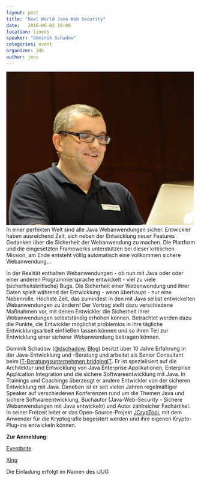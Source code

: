 ```yaml
---
layout: post
title: "Real World Java Web Security"
date:   2016-06-02 19:00
location: lineas
speaker: "Dominik Schadow"
categories: event
organizer: JUG
author: jens
---
```

<img src="/assets/articles/2016/dominik-schadow.jpg" class="speaker" />
In einer perfekten Welt sind alle Java Webanwendungen sicher. Entwickler
haben ausreichend Zeit, sich neben der Entwicklung neuer Features 
Gedanken über die Sicherheit der Webanwendung zu machen. Die Plattform
und die eingesetzten Frameworks unterstützen bei dieser kritischen
Mission, am Ende entsteht völlig automatisch eine vollkommen sichere
Webanwendung...

In der Realität enthalten Webanwendungen - ob nun mit Java oder oder
einer anderen Programmiersprache entwickelt - viel zu viele
(sicherheitskritische) Bugs. Die Sicherheit einer Webanwendung und ihrer
Daten spielt während der Entwicklung - wenn überhaupt - nur eine
Nebenrolle. Höchste Zeit, das zumindest in den mit Java selbst
entwickelten Webanwendungen zu ändern! Der Vortrag stellt dazu
verschiedene Maßnahmen vor, mit denen Entwickler die Sicherheit ihrer
Webanwendungen selbstständig erhöhen können. Betrachtet werden dazu die
Punkte, die Entwickler möglichst problemlos in ihre tägliche
Entwicklungsarbeit einfließen lassen können und so ihren Teil zur
Entwicklung einer sicherer Webanwendung beitragen können.

Dominik Schadow ([@dschadow](https://twitter.com/dschadow), [Blog](http://www.dominikschadow.de))
besitzt über 10 Jahre Erfahrung in der Java-Entwicklung
und -Beratung und arbeitet als Senior Consultant beim
[IT-Beratungsunternehmen bridgingIT](www.bridging-it.de). Er ist spezialisiert auf die
Architektur und Entwicklung von Java Enterprise Applikationen,
Enterprise Application Integration und die sichere Softwareentwicklung
mit Java. In Trainings und Coachings überzeugt er andere Entwickler von
der sicheren Entwicklung mit Java. Daneben ist er seit vielen Jahren
regelmäßiger Speaker auf verschiedenen Konferenzen rund um die Themen
Java und sichere Softwareentwicklung, Buchautor (Java-Web-Security -
Sichere Webanwendungen mit Java entwickeln) und Autor zahlreicher
Fachartikel. In seiner Freizeit leitet er das Open-Source-Projekt
[JCrypTool](https://github.com/jcryptool), mit dem Anwender für die Kryptografie begeistert werden und
ihre eigenen Krypto-Plug-ins entwickeln können.

**Zur Anmeldung:**

[Eventbrite](https://www.eventbrite.de/publish?crumb=f3e991a7640140&eid=25533139307)

[Xing](https://www.xing.com/events/real-world-java-web-security-1689062)


Die Einladung erfolgt im Namen des iJUG
